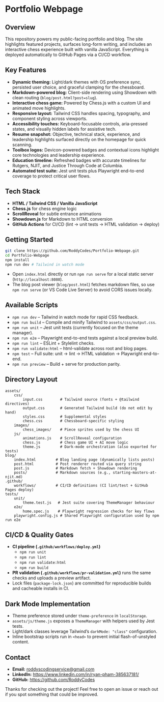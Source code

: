 # Portfolio Webpage

## Overview

This repository powers my public-facing portfolio and blog. The site highlights featured projects, surfaces long-form writing, and includes an interactive chess experience built with vanilla JavaScript. Everything is deployed automatically to GitHub Pages via a CI/CD workflow.

## Key Features

- **Dynamic theming:** Light/dark themes with OS preference sync, persisted user choice, and graceful clamping for the chessboard.
- **Markdown-powered blog:** Client-side rendering using Showdown with clean routing (`blog/post.html?post=slug`).
- **Interactive chess game:** Powered by Chess.js with a custom UI and animated move highlights.
- **Responsive layout:** Tailwind CSS handles spacing, typography, and component styling across viewports.
- **Accessibility touches:** Keyboard-focusable controls, aria-pressed states, and visually hidden labels for assistive tech.
- **Resume snapshot:** Objective, technical stack, experience, and leadership highlights surfaced directly on the homepage for quick scanning.
- **Toolbox logos:** Devicon-powered badges and contextual icons highlight core technologies and leadership experience.
- **Education timeline:** Refreshed badges with accurate timelines for Rutgers, NJIT, and Justice Through Code at Columbia.
- **Automated test suite:** Jest unit tests plus Playwright end-to-end coverage to protect critical user flows.

## Tech Stack

- **HTML / Tailwind CSS / Vanilla JavaScript**
- **Chess.js** for chess engine logic
- **ScrollReveal** for subtle entrance animations
- **Showdown.js** for Markdown to HTML conversion
- **GitHub Actions** for CI/CD (lint → unit tests → HTML validation → deploy)

## Getting Started

```bash
git clone https://github.com/RoddyCodes/Portfolio-Webpage.git
cd Portfolio-Webpage
npm install
npm run dev # Tailwind in watch mode
```

- Open `index.html` directly or run `npm run serve` for a local static server (`http://localhost:8080`).
- The blog post viewer (`blog/post.html`) fetches markdown files, so use `npm run serve` (or VS Code Live Server) to avoid CORS issues locally.

## Available Scripts

- `npm run dev` – Tailwind in watch mode for rapid CSS feedback.
- `npm run build` – Compile and minify Tailwind to `assets/css/output.css`.
- `npm run unit` – Jest unit tests (currently focused on the theme manager).
- `npm run e2e` – Playwright end-to-end tests against a local preview build.
- `npm run lint` – ESLint + Stylelint checks.
- `npm run validate:html` – html-validate across root and blog pages.
- `npm test` – Full suite: unit → lint → HTML validation → Playwright end-to-end.
- `npm run preview` – Build + serve for production parity.

## Directory Layout

```
assets/
    css/
        input.css        # Tailwind source (fonts + @tailwind directives)
        output.css       # Generated Tailwind build (do not edit by hand)
        styles.css       # Supplemental styles
        chess.css        # Chessboard-specific styling
    images/
        chess_images/    # Piece sprites used by the chess UI
    js/
        animations.js    # ScrollReveal configuration
        chess.js         # Chess game UI + AI move logic
        theme.js         # Dark-mode orchestration (also exported for tests)
blog/
    index.html         # Blog landing page (dynamically lists posts)
    post.html          # Post renderer routed via query string
    post.js            # Markdown fetch + Showdown rendering
    posts/             # Markdown sources (e.g., starting-masters-at-njit.md)
.github/
    workflows/         # CI/CD definitions (CI lint/test + GitHub Pages deploy)
tests/
    unit/
        theme.test.js   # Jest suite covering ThemeManager behaviour
    e2e/
        home.spec.js    # Playwright regression checks for key flows
    playwright.config.js # Shared Playwright configuration used by npm run e2e
```

## CI/CD & Quality Gates

- **CI pipeline (`.github/workflows/deploy.yml`)**
    - `npm run unit`
    - `npm run lint`
    - `npm run validate:html`
    - `npm run build`
- **PR validation (`.github/workflows/pr-validation.yml`)** runs the same checks and uploads a preview artifact.
- Lock files (`package-lock.json`) are committed for reproducible builds and cacheable installs in CI.

## Dark Mode Implementation

- Theme preference stored under `theme-preference` in `localStorage`.
- `assets/js/theme.js` exposes a `ThemeManager` with helpers used by Jest tests.
- Light/dark classes leverage Tailwind’s `darkMode: "class"` configuration.
- Inline bootstrap scripts run in `<head>` to prevent initial flash-of-unstyled content.

## Contact

- **Email:** roddyscodingservice@gmail.com
- **LinkedIn:** https://www.linkedin.com/in/ryan-pham-385637181/
- **GitHub:** https://github.com/RoddyCodes

Thanks for checking out the project! Feel free to open an issue or reach out if you spot something that could be improved.